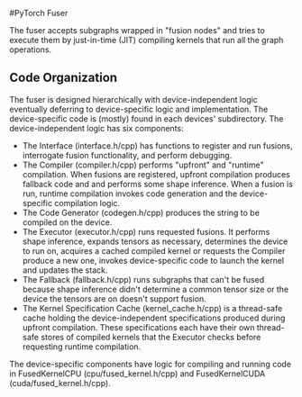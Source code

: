 #PyTorch Fuser

The fuser accepts subgraphs wrapped in "fusion nodes" and tries to execute them by just-in-time (JIT) compiling kernels that run all the graph operations. 

## Code Organization

The fuser is designed hierarchically with device-independent logic eventually deferring to device-specific logic and implementation. The device-specific code is (mostly) found in each devices' subdirectory. The device-independent logic has six components:

* The Interface (interface.h/cpp) has functions to register and run fusions, interrogate fusion functionality, and perform debugging. 
* The Compiler (compiler.h/cpp) performs "upfront" and "runtime" compilation. When fusions are registered, upfront compilation produces fallback code and and performs some shape inference. When a fusion is run, runtime compilation invokes code generation and the device-specific compilation logic. 
* The Code Generator (codegen.h/cpp) produces the string to be compiled on the device.
* The Executor (executor.h/cpp) runs requested fusions. It performs shape inference, expands tensors as necessary, determines the device to run on, acquires a cached compiled kernel or requests the Compiler produce a new one, invokes device-specific code to launch the kernel and updates the stack.
* The Fallback (fallback.h/cpp) runs subgraphs that can't be fused because shape inference didn't determine a common tensor size or the device the tensors are on doesn't support fusion.
* The Kernel Specification Cache (kernel_cache.h/cpp) is a thread-safe cache holding the device-independent specifications produced during upfront compilation. These specifications each have their own thread-safe stores of compiled kernels that the Executor checks before requesting runtime compilation.

The device-specific components have logic for compiling and running code in FusedKernelCPU (cpu/fused_kernel.h/cpp) and FusedKernelCUDA (cuda/fused_kernel.h/cpp).